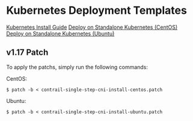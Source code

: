 # Kubernetes Deployment Templates

[Kubernetes Install Guide](https://github.com/fed51/contrail-kubernetes-docs/blob/master/install/kubernetes/install-kubernetes.md)
[Deploy on Standalone Kubernetes (CentOS)](https://github.com/fed51/contrail-kubernetes-docs/blob/master/install/kubernetes/standalone-kubernetes-centos.md)
[Deploy on Standalone Kubernetes (Ubuntu)](https://github.com/fed51/contrail-kubernetes-docs/blob/master/install/kubernetes/standalone-kubernetes-ubuntu.md)

## v1.17 Patch

To apply the patchs, simply run the following commands:

CentOS:
```
$ patch -b < contrail-single-step-cni-install-centos.patch
```


Ubuntu:
```
$ patch -b < contrail-single-step-cni-install-ubuntu.patch
```


